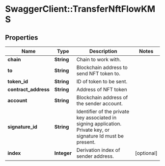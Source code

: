 # SwaggerClient::TransferNftFlowKMS

## Properties
Name | Type | Description | Notes
------------ | ------------- | ------------- | -------------
**chain** | **String** | Chain to work with. | 
**to** | **String** | Blockchain address to send NFT token to. | 
**token_id** | **String** | ID of token to be sent. | 
**contract_address** | **String** | Address of NFT token | 
**account** | **String** | Blockchain address of the sender account. | 
**signature_id** | **String** | Identifier of the private key associated in signing application. Private key, or signature Id must be present. | 
**index** | **Integer** | Derivation index of sender address. | [optional] 

